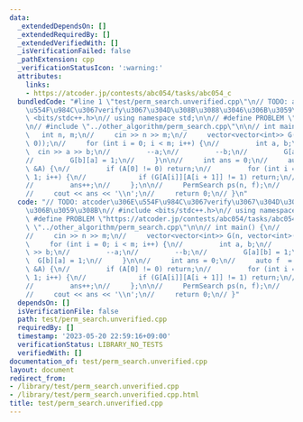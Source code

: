 ```yaml
---
data:
  _extendedDependsOn: []
  _extendedRequiredBy: []
  _extendedVerifiedWith: []
  _isVerificationFailed: false
  _pathExtension: cpp
  _verificationStatusIcon: ':warning:'
  attributes:
    links:
    - https://atcoder.jp/contests/abc054/tasks/abc054_c
  bundledCode: "#line 1 \"test/perm_search.unverified.cpp\"\n// TODO: atcoder\u306E\
    \u554F\u984C\u3067verify\u3067\u304D\u308B\u3088\u3046\u306B\u3059\u308B\n// #include\
    \ <bits/stdc++.h>\n// using namespace std;\n\n// #define PROBLEM \"https://atcoder.jp/contests/abc054/tasks/abc054_c\"\
    \n// #include \"../other_algorithm/perm_search.cpp\"\n\n// int main() {\n//  \
    \   int n, m;\n//     cin >> n >> m;\n//     vector<vector<int>> G(n, vector<int>(n,\
    \ 0));\n//     for (int i = 0; i < m; i++) {\n//         int a, b;\n//       \
    \  cin >> a >> b;\n//         --a;\n//         --b;\n//         G[a][b] = 1;\n\
    //         G[b][a] = 1;\n//     }\n\n//     int ans = 0;\n//     auto f  = [&](vector<int>\
    \ &A) {\n//         if (A[0] != 0) return;\n//         for (int i = 0; i < n -\
    \ 1; i++) {\n//             if (G[A[i]][A[i + 1]] != 1) return;\n//         }\n\
    //         ans++;\n//     };\n\n//     PermSearch ps(n, f);\n//     ps.solve();\n\
    //     cout << ans << '\\n';\n//     return 0;\n// }\n"
  code: "// TODO: atcoder\u306E\u554F\u984C\u3067verify\u3067\u304D\u308B\u3088\u3046\
    \u306B\u3059\u308B\n// #include <bits/stdc++.h>\n// using namespace std;\n\n//\
    \ #define PROBLEM \"https://atcoder.jp/contests/abc054/tasks/abc054_c\"\n// #include\
    \ \"../other_algorithm/perm_search.cpp\"\n\n// int main() {\n//     int n, m;\n\
    //     cin >> n >> m;\n//     vector<vector<int>> G(n, vector<int>(n, 0));\n//\
    \     for (int i = 0; i < m; i++) {\n//         int a, b;\n//         cin >> a\
    \ >> b;\n//         --a;\n//         --b;\n//         G[a][b] = 1;\n//       \
    \  G[b][a] = 1;\n//     }\n\n//     int ans = 0;\n//     auto f  = [&](vector<int>\
    \ &A) {\n//         if (A[0] != 0) return;\n//         for (int i = 0; i < n -\
    \ 1; i++) {\n//             if (G[A[i]][A[i + 1]] != 1) return;\n//         }\n\
    //         ans++;\n//     };\n\n//     PermSearch ps(n, f);\n//     ps.solve();\n\
    //     cout << ans << '\\n';\n//     return 0;\n// }"
  dependsOn: []
  isVerificationFile: false
  path: test/perm_search.unverified.cpp
  requiredBy: []
  timestamp: '2023-05-20 22:59:16+09:00'
  verificationStatus: LIBRARY_NO_TESTS
  verifiedWith: []
documentation_of: test/perm_search.unverified.cpp
layout: document
redirect_from:
- /library/test/perm_search.unverified.cpp
- /library/test/perm_search.unverified.cpp.html
title: test/perm_search.unverified.cpp
---
```

